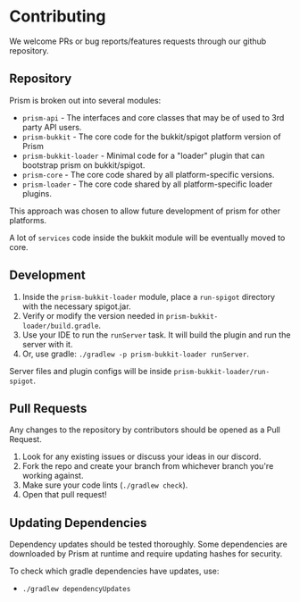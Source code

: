 # Contributing

We welcome PRs or bug reports/features requests through our github repository.

## Repository

Prism is broken out into several modules:

- `prism-api` - The interfaces and core classes that may be of used to 3rd party API users.
- `prism-bukkit` - The core code for the bukkit/spigot platform version of Prism
- `prism-bukkit-loader` - Minimal code for a "loader" plugin that can bootstrap prism on bukkit/spigot.
- `prism-core` - The core code shared by all platform-specific versions.
- `prism-loader` - The core code shared by all platform-specific loader plugins.

This approach was chosen to allow future development of prism for other platforms.

A lot of `services` code inside the bukkit module will be eventually moved to core.

## Development

1. Inside the `prism-bukkit-loader` module, place a `run-spigot` directory with the necessary spigot.jar.
2. Verify or modify the version needed in `prism-bukkit-loader/build.gradle`.
3. Use your IDE to run the `runServer` task. It will build the plugin and run the server with it.
4. Or, use gradle: `./gradlew -p prism-bukkit-loader runServer`.

Server files and plugin configs will be inside `prism-bukkit-loader/run-spigot`.

## Pull Requests

Any changes to the repository by contributors should be opened as a Pull Request.

1. Look for any existing issues or discuss your ideas in our discord.
2. Fork the repo and create your branch from whichever branch you're working against.
3. Make sure your code lints (`./gradlew check`).
4. Open that pull request!

## Updating Dependencies

Dependency updates should be tested thoroughly. Some dependencies are downloaded by Prism at runtime
and require updating hashes for security.

To check which gradle dependencies have updates, use:

- `./gradlew dependencyUpdates`
